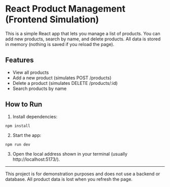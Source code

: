 # React Product Management (Frontend Simulation)

This is a simple React app that lets you manage a list of products. You can add new products, search by name, and delete products. All data is stored in memory (nothing is saved if you reload the page).

## Features
- View all products
- Add a new product (simulates POST /products)
- Delete a product (simulates DELETE /products/:id)
- Search products by name

## How to Run

1. Install dependencies:

```
npm install
```

2. Start the app:

```
npm run dev
```

3. Open the local address shown in your terminal (usually http://localhost:5173/).

---

This project is for demonstration purposes and does not use a backend or database. All product data is lost when you refresh the page.
